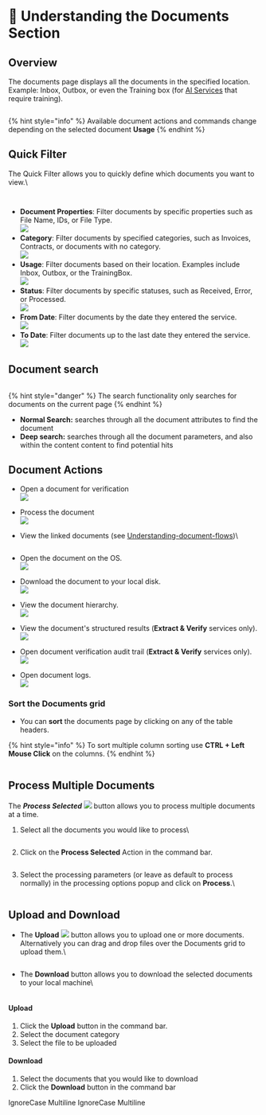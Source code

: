 # 🧠 Understanding the Documents Section

## Overview

The documents page displays all the documents in the specified location. Example: Inbox, Outbox, or even the Training box (for [AI Services](../services//index.md) that require training).

<figure><img src="../assets/image%20%2870%29.png" alt=""><figcaption></figcaption></figure>

{% hint style="info" %}
Available document actions and commands change depending on the selected document **Usage**
{% endhint %}

## Quick Filter

The Quick Filter allows you to quickly define which documents you want to view.\


<div align="left"><figure><img src="../assets/image%20%2811%29%20%281%29%20%281%29%20%281%29%20%281%29.png" alt=""><figcaption></figcaption></figure></div>

<figure><img src="../assets/image%20%2812%29%20%281%29%20%281%29%20%281%29%20%281%29.png" alt=""><figcaption></figcaption></figure>

* **Document Properties**: Filter documents by specific properties such as File Name, IDs, or File Type.\
  ![](../assets/image%20%2813%29%20%281%29%20%281%29%20%281%29%20%281%29.png)
* **Category**: Filter documents by specified categories, such as Invoices, Contracts, or documents with no category.\
  ![](../assets/image%20%2814%29%20%281%29%20%281%29%20%281%29%20%281%29.png)
* **Usage**: Filter documents based on their location. Examples include Inbox, Outbox, or the TrainingBox.\
  ![](../assets/image%20%2815%29%20%281%29%20%281%29%20%281%29%20%281%29.png)
* **Status**: Filter documents by specific statuses, such as Received, Error, or Processed.\
  ![](../assets/image%20%2816%29%20%281%29%20%281%29%20%281%29%20%281%29.png)
* **From Date**: Filter documents by the date they entered the service.\
  ![](../assets/image%20%2817%29%20%281%29%20%281%29%20%281%29%20%281%29.png)
* **To Date**: Filter documents up to the last date they entered the service.\
  ![](../assets/image%20%2818%29%20%281%29%20%281%29%20%281%29%20%281%29.png)

## Document search

<div align="left"><figure><img src="../assets/image%20%2819%29%20%281%29%20%281%29%20%281%29%20%281%29.png" alt=""><figcaption></figcaption></figure></div>

{% hint style="danger" %}
The search functionality only searches for documents on the current page
{% endhint %}

* **Normal Search:** searches through all the document attributes to find the document
* **Deep search:** searches through all the document parameters, and also within the content content to find potential hits

## Document Actions

* Open a document for verification\
  ![](../assets/image%20%2821%29%20%281%29%20%281%29%20%281%29%20%281%29.png)
* Process the document\
  ![](../assets/image%20%2820%29%20%281%29%20%281%29%20%281%29%20%281%29.png)
*   View the linked documents (see [Understanding-document-flows](understanding-document-flows.md))\


    <figure><img src="../assets/image%20%2822%29%20%281%29%20%281%29%20%281%29.png" alt=""><figcaption></figcaption></figure>
* Open the document on the OS.\
  ![](../assets/image%20%2823%29%20%281%29%20%281%29%20%281%29.png)
* Download the document to your local disk.\
  ![](../assets/image%20%2824%29%20%281%29%20%281%29%20%281%29.png)
* View the document hierarchy.\
  ![](../assets/image%20%2854%29%20%281%29.png)
* View the document's structured results (**Extract & Verify** services only).\
  ![](../assets/image%20%2855%29%20%281%29.png)
* Open document verification audit trail (**Extract & Verify** services only).\
  ![](../assets/image%20%2856%29%20%281%29.png)
* Open document logs.\
  ![](../assets/image%20%2825%29%20%281%29%20%281%29%20%281%29.png)

### Sort the Documents grid

* You can **sort** the documents page by clicking on any of the table headers.

{% hint style="info" %}
To sort multiple column sorting use **CTRL + Left Mouse Click** on the columns.
{% endhint %}

<figure><img src="../assets/image%20%2858%29%20%281%29.png" alt=""><figcaption></figcaption></figure>

## Process Multiple Documents

The _**Process Selected**&#x20;_&#x20;![](../assets/image%20%2859%29%20%281%29.png)  button  allows you to process multiple documents at a time.

1.  Select all the documents you would like to process\


    <figure><img src="../assets/image%20%2861%29%20%281%29.png" alt=""><figcaption></figcaption></figure>
2.  Click on the **Process Selected** Action in the command bar.

    <figure><img src="../assets/image%20%2863%29%20%281%29.png" alt=""><figcaption></figcaption></figure>
3.  Select the processing parameters (or leave as default to process normally) in the processing options popup and click on **Process**.\


    <div align="left"><figure><img src="../assets/image%20%2864%29%20%281%29.png" alt=""><figcaption></figcaption></figure></div>

## Upload and Download

*   The **Upload** ![](../assets/image%20%2865%29%20%281%29.png) button allows you to upload one or more documents. Alternatively you can drag and drop files over the Documents grid to upload them.\


    <figure><img src="../assets/image%20%2866%29%20%281%29.png" alt=""><figcaption></figcaption></figure>
*   The **Download** button allows you to download the selected documents to your local machine\


    <figure><img src="../assets/image%20%2867%29%20%281%29.png" alt=""><figcaption></figcaption></figure>

#### Upload

1. Click the **Upload** button in the command bar.
2. Select the document category
3. Select the file to be uploaded

#### Download

1. Select the documents that you would like to download
2. Click the **Download** button in the command bar

 IgnoreCase Multiline IgnoreCase Multiline


